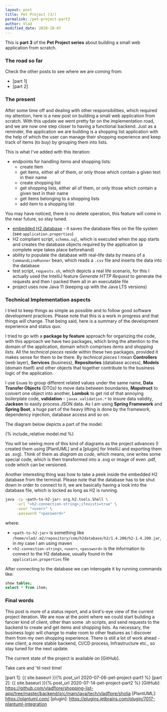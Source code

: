 ```yaml
---
layout: post
title: Pet Project (3/)
permalink: /pet-project-part3
author: Vlad
modified_date: 2020-10-07
---
```

This is **part 3** of the **Pet Project series** about building a small web application from scratch.

### The road so far

Check the other posts to see where we are coming from:
* [part 1]
* [part 2]

### The present

After some time off and dealing with other responsibilities, which required my attention, here is a new post on building
a small web application from scratch. With this update we went pretty far on the implementation road, and we are now one step closer
to having a functional backend. Just as a reminder, the application we are building is a shopping list application with the help of which
the user can manage their shopping experience and keep track of items (to buy) by grouping them into lists. 

This is what I've added with this iteration:

* endpoints for handling items and shopping lists:
    * create item
    * get items, either all of them, or only those which contain a given text in their name
    * create shopping list
    * get shopping lists, either all of them, or only those which contain a given text in their name
    * get items belonging to a shopping lists
    * add item to a shopping list
    
You may have noticed, there is no delete operation, this feature will come in the near future, so stay tuned.

* [embedded H2 database](https://www.h2database.com/html/cheatSheet.html) - it saves the database files on the file system (see `application.properties`)
* H2 compliant script, `schema.sql`, which is executed when the app starts and creates the database objects required by the application (a complete wipe takes place beforehand)
* ability to populate the database with real-life data by means of a `CommandLineRunner` bean, which reads a `.csv` file and inserts the data into the database
* test script, `requests.sh`, which depicts a real life scenario, for this I actually used the IntelliJ feature _Generate HTTP Request_
to generate the requests and then I packed them all in an executable file
* project uses now Java 11 (keeping up with the Java LTS versions)

### Technical Implementation aspects

I tried to keep things as simple as possible and to follow good software development practices. Please note that this is a work in progress and that things _will_ change.
That being said, here is a summary of the development experience and status quo.

I tried to go with a **package by feature** approach for organizing the code, with this approach we have two packages,
which bring the attention to the domain of the application, domain which comprises _items_ and _shopping lists_.
All the _technical pieces_ reside within these two packages, provided it makes sense for them to be there.
By _technical pieces_ I mean **Controllers** (web layer), **Services** (business), **Repositories** (database access), **Models** (domain itself)
and other objects that together contribute to the business logic of the application.

I use `Enum`s to group different related values under the same name, **Data Transfer Objects** (DTOs) to move data between boundaries,
**Mapstruct** to convert one object into another, **Lombok** to get rid of that annoying boilerplate code, **validation** - `javax.validation.*` to insure
data validity, **Jackson** to easily process JSON data. As I am using **Spring Framework** and **Spring Boot**, a huge part of the heavy lifting is done by the framework,
dependency injection, database access and so on.

The diagram below depicts a part of the model:

{% include_relative model.md %}

You will be seeing more of this kind of diagrams as the project advances (I created them using [PlantUML] and a [plugin] for IntelliJ and exporting them as .svg).
Think of them as _diagram as code_, which means, one writes some special code, which is then transformed into a .svg or image of even .pdf, code which can be versioned.

Another interesting thing was how to take a peek inside the embedded H2 database from the terminal. Please note that the database has to be shut down in order to connect to it, we are basically having a look into the database file, which is locked as long as H2 is running.

```sh
java -cp <path-to-h2-jar> org.h2.tools.Shell \
     -url "<h2-connection-string>;ifexists=true" \
     -user "<user>" \
     -password "<password>"
```

where:
* `<path-to-h2-jar>` is something like `/home/vlad/.m2/repository/com/h2database/h2/1.4.200/h2-1.4.200.jar`, in my case I am using maven 
* `<h2-connection-string>`, `<user>`, `<password>` is the information to connect to the H2 database, usually found in the `application.properties` file

After connecting to the database we can interogate it by running commands like:

```sql
show tables;
select * from item;
```
### Final words

This post is more of a status report, and a bird's-eye view of the current project iteration. We are now at the point where we could start building a fancier kind of client, 
other than some .sh scripts, and send requests to the backend to create and get items and shopping lists. As necessary, the business logic will change to make room to other
features as I discover them from my own shopping experience. There is still a lot of work ahead - new client, a more stable backend, CI/CD process, Infrastructure etc., so stay tuned
for the next update.

The current state of the project is available on [GitHub].

Take care and 'til next time!

[part 1]: {{ site.baseurl }}{% post_url 2020-07-06-pet-project-part1 %}
[part 2]: {{ site.baseurl }}{% post_url 2020-07-14-pet-project-part2 %}
[GitHub]: https://github.com/vladflore/shopping-list-app/tree/master/backend/src/main/java/tech/vladflore/sholia
[PlantUML]: https://plantuml.com/
[plugin]: https://plugins.jetbrains.com/plugin/7017-plantuml-integration
